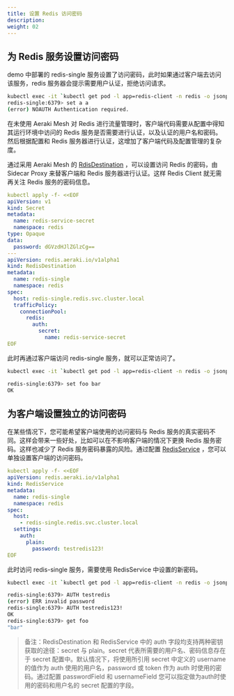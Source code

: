```yaml
---
title: 设置 Redis 访问密码
description: 
weight: 02
---
```


## 为 Redis 服务设置访问密码

demo 中部署的 redis-single 服务设置了访问密码，此时如果通过客户端去访问该服务，redis 服务器会提示需要用户认证，拒绝访问请求。

```bash
kubectl exec -it `kubectl get pod -l app=redis-client -n redis -o jsonpath="{.items[0].metadata.name}"` -c redis-client -n redis -- redis-cli -h redis-single
redis-single:6379> set a a
(error) NOAUTH Authentication required.
```

在未使用 Aeraki Mesh 对 Redis 进行流量管理时，客户端代码需要从配置中得知其运行环境中访问的 Redis 服务是否需要进行认证，以及认证的用户名和密码。然后根据配置和 Redis 服务器进行认证，这增加了客户端代码及配置管理的复杂度。

通过采用 Aeraki Mesh 的 [RdisDestination](https://aeraki.net/zh/docs/v1.x/reference/redis/#RedisDestination) ，可以设置访问 Redis 的密码，由 Sidecar Proxy 来替客户端和 Redis 服务器进行认证。这样 Redis Client 就无需再关注 Redis 服务的密码信息。

```yaml
kubectl apply -f- <<EOF
apiVersion: v1
kind: Secret
metadata:
  name: redis-service-secret
  namespace: redis
type: Opaque
data:
  password: dGVzdHJlZGlzCg==
---
apiVersion: redis.aeraki.io/v1alpha1
kind: RedisDestination
metadata:
  name: redis-single
  namespace: redis
spec:
  host: redis-single.redis.svc.cluster.local
  trafficPolicy:
    connectionPool:
      redis:
        auth:
          secret:
            name: redis-service-secret
EOF
```

此时再通过客户端访问 redis-single 服务，就可以正常访问了。

```bash
kubectl exec -it `kubectl get pod -l app=redis-client -n redis -o jsonpath="{.items[0].metadata.name}"` -c redis-client -n redis -- redis-cli -h redis-single

redis-single:6379> set foo bar
OK
```


## 为客户端设置独立的访问密码

在某些情况下，您可能希望客户端使用的访问密码与 Redis 服务的真实密码不同。这样会带来一些好处，比如可以在不影响客户端的情况下更换 Redis 服务密码。这样也减少了 Redis 服务密码暴露的风险。通过配置 [RedisService](https://aeraki.net/zh/docs/v1.x/reference/redis/#RedisService) ，您可以单独设置客户端的访问密码。

```yaml
kubectl apply -f- <<EOF
apiVersion: redis.aeraki.io/v1alpha1
kind: RedisService
metadata:
  name: redis-single
  namespace: redis
spec:
  host:
    - redis-single.redis.svc.cluster.local
  settings:
    auth:
      plain:
        password: testredis123!
EOF
```

此时访问 redis-single 服务，需要使用 RedisService 中设置的新密码。

```bash
kubectl exec -it `kubectl get pod -l app=redis-client -n redis -o jsonpath="{.items[0].metadata.name}"` -c redis-client -n redis -- redis-cli -h redis-single

redis-single:6379> AUTH testredis
(error) ERR invalid password
redis-single:6379> AUTH testredis123!
OK
redis-single:6379> get foo
"bar"
```

> 备注：RedisDestination 和 RedisService 中的 auth 字段均支持两种密钥获取的途径：secret 与 plain。secret 代表所需要的用户名、密码信息存在于 secret 配置中。默认情况下，将使用所引用 secret 中定义的 username 的值作为 auth 使用的用户名，password 或 token 作为 auth 时使用的密码。通过配置 passwordField 和 usernameField 您可以指定做为auth时使用的密码和用户名的 secret 配置的字段。
